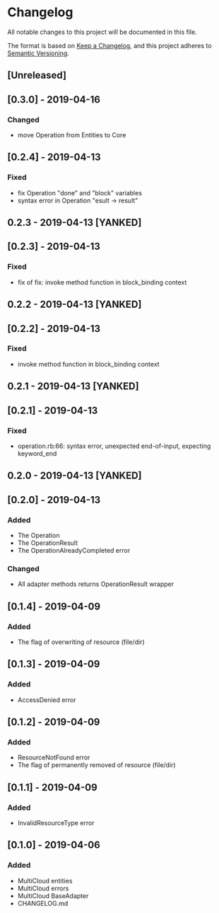 # Changelog
All notable changes to this project will be documented in this file.

The format is based on [Keep a Changelog](https://keepachangelog.com/en/1.0.0/),
and this project adheres to [Semantic Versioning](https://semver.org/spec/v2.0.0.html).

## [Unreleased]

## [0.3.0] - 2019-04-16
### Changed
- move Operation from Entities to Core

## [0.2.4] - 2019-04-13
### Fixed
- fix Operation "done" and "block" variables
- syntax error in Operation "esult -> result"

## 0.2.3 - 2019-04-13 [YANKED]

## [0.2.3] - 2019-04-13
### Fixed
- fix of fix: invoke method function in block_binding context

## 0.2.2 - 2019-04-13 [YANKED]

## [0.2.2] - 2019-04-13
### Fixed
- invoke method function in block_binding context

## 0.2.1 - 2019-04-13 [YANKED]

## [0.2.1] - 2019-04-13
### Fixed
- operation.rb:66: syntax error, unexpected end-of-input, expecting keyword_end

## 0.2.0 - 2019-04-13 [YANKED]

## [0.2.0] - 2019-04-13
### Added
- The Operation
- The OperationResult
- The OperationAlreadyCompleted error
### Changed
- All adapter methods returns OperationResult wrapper

## [0.1.4] - 2019-04-09
### Added
- The flag of overwriting of resource (file/dir)

## [0.1.3] - 2019-04-09
### Added
- AccessDenied error

## [0.1.2] - 2019-04-09
### Added
- ResourceNotFound error
- The flag of permanently removed of resource (file/dir)

## [0.1.1] - 2019-04-09
### Added
- InvalidResourceType error

## [0.1.0] - 2019-04-06
### Added
- MultiCloud entities
- MultiCloud errors
- MultiCloud BaseAdapter
- CHANGELOG.md